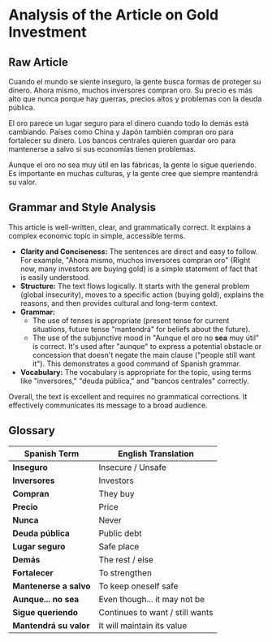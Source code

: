 # Analysis of the Article on Gold Investment

## Raw Article

Cuando el mundo se siente inseguro, la gente busca formas de proteger su dinero. Ahora mismo, muchos inversores compran oro. Su precio es más alto que nunca porque hay guerras, precios altos y problemas con la deuda pública.

El oro parece un lugar seguro para el dinero cuando todo lo demás está cambiando. Países como China y Japón también compran oro para fortalecer su dinero. Los bancos centrales quieren guardar oro para mantenerse a salvo si sus economías tienen problemas.

Aunque el oro no sea muy útil en las fábricas, la gente lo sigue queriendo. Es importante en muchas culturas, y la gente cree que siempre mantendrá su valor.

## Grammar and Style Analysis

This article is well-written, clear, and grammatically correct. It explains a complex economic topic in simple, accessible terms.

*   **Clarity and Conciseness:** The sentences are direct and easy to follow. For example, "Ahora mismo, muchos inversores compran oro" (Right now, many investors are buying gold) is a simple statement of fact that is easily understood.
*   **Structure:** The text flows logically. It starts with the general problem (global insecurity), moves to a specific action (buying gold), explains the reasons, and then provides cultural and long-term context.
*   **Grammar:**
    *   The use of tenses is appropriate (present tense for current situations, future tense "mantendrá" for beliefs about the future).
    *   The use of the subjunctive mood in "Aunque el oro no **sea** muy útil" is correct. It's used after "aunque" to express a potential obstacle or concession that doesn't negate the main clause ("people still want it"). This demonstrates a good command of Spanish grammar.
*   **Vocabulary:** The vocabulary is appropriate for the topic, using terms like "inversores," "deuda pública," and "bancos centrales" correctly.

Overall, the text is excellent and requires no grammatical corrections. It effectively communicates its message to a broad audience.

## Glossary

| Spanish Term | English Translation |
| --- | --- |
| **Inseguro** | Insecure / Unsafe |
| **Inversores** | Investors |
| **Compran** | They buy |
| **Precio** | Price |
| **Nunca** | Never |
| **Deuda pública** | Public debt |
| **Lugar seguro** | Safe place |
| **Demás** | The rest / else |
| **Fortalecer** | To strengthen |
| **Mantenerse a salvo** | To keep oneself safe |
| **Aunque... no sea** | Even though... it may not be |
| **Sigue queriendo** | Continues to want / still wants |
| **Mantendrá su valor** | It will maintain its value |
